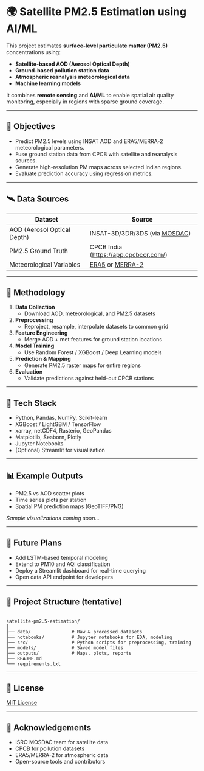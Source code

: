 # 🌍 Satellite PM2.5 Estimation using AI/ML

This project estimates **surface-level particulate matter (PM2.5)** concentrations using:
- **Satellite-based AOD (Aerosol Optical Depth)**
- **Ground-based pollution station data**
- **Atmospheric reanalysis meteorological data**
- **Machine learning models**

It combines **remote sensing** and **AI/ML** to enable spatial air quality monitoring, especially in regions with sparse ground coverage.

---

## 📌 Objectives

- Predict PM2.5 levels using INSAT AOD and ERA5/MERRA-2 meteorological parameters.
- Fuse ground station data from CPCB with satellite and reanalysis sources.
- Generate high-resolution PM maps across selected Indian regions.
- Evaluate prediction accuracy using regression metrics.

---

## 🛰️ Data Sources

| Dataset         | Source                                                      |
|----------------|-------------------------------------------------------------|
| AOD (Aerosol Optical Depth) | INSAT-3D/3DR/3DS (via [MOSDAC](https://www.mosdac.gov.in/))   |
| PM2.5 Ground Truth         | CPCB India (https://app.cpcbccr.com/)           |
| Meteorological Variables   | [ERA5](https://cds.climate.copernicus.eu/) or [MERRA-2](https://gmao.gsfc.nasa.gov/reanalysis/MERRA-2/) |

---

## 🧠 Methodology

1. **Data Collection**
   - Download AOD, meteorological, and PM2.5 datasets
2. **Preprocessing**
   - Reproject, resample, interpolate datasets to common grid
3. **Feature Engineering**
   - Merge AOD + met features for ground station locations
4. **Model Training**
   - Use Random Forest / XGBoost / Deep Learning models
5. **Prediction & Mapping**
   - Generate PM2.5 raster maps for entire regions
6. **Evaluation**
   - Validate predictions against held-out CPCB stations

---

## 🧰 Tech Stack

- Python, Pandas, NumPy, Scikit-learn
- XGBoost / LightGBM / TensorFlow
- xarray, netCDF4, Rasterio, GeoPandas
- Matplotlib, Seaborn, Plotly
- Jupyter Notebooks
- (Optional) Streamlit for visualization

---

## 📊 Example Outputs

- PM2.5 vs AOD scatter plots  
- Time series plots per station  
- Spatial PM prediction maps (GeoTIFF/PNG)  

*Sample visualizations coming soon...*

---

## 🚀 Future Plans

- Add LSTM-based temporal modeling  
- Extend to PM10 and AQI classification  
- Deploy a Streamlit dashboard for real-time querying  
- Open data API endpoint for developers

---

## 📁 Project Structure (tentative)

```

satellite-pm2.5-estimation/
│
├── data/               # Raw & processed datasets
├── notebooks/          # Jupyter notebooks for EDA, modeling
├── src/                # Python scripts for preprocessing, training
├── models/             # Saved model files
├── outputs/            # Maps, plots, reports
├── README.md
└── requirements.txt

```

---

## 📜 License

[MIT License](LICENSE)

---

## 🙌 Acknowledgements

- ISRO MOSDAC team for satellite data
- CPCB for pollution datasets
- ERA5/MERRA-2 for atmospheric data
- Open-source tools and contributors
